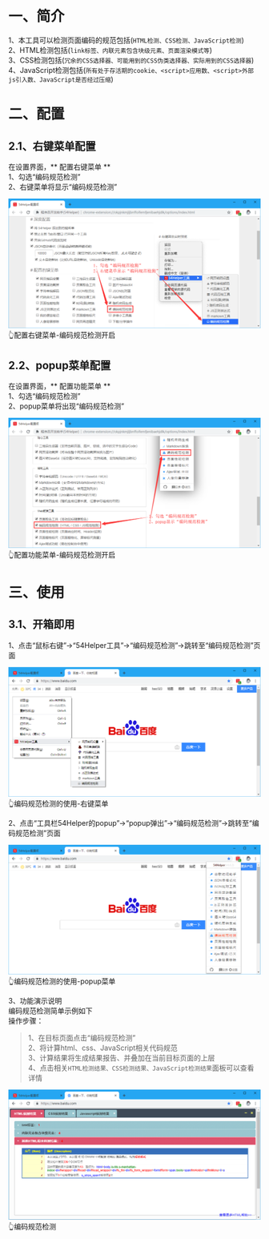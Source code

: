 # 一、简介
1、本工具可以检测页面编码的规范包括(`HTML检测、CSS检测、JavaScript检测`)  
2、HTML检测包括(`link标签、内联元素包含块级元素、页面渲染模式等`)  
3、CSS检测包括(`冗余的CSS选择器、可能用到的CSS伪类选择器、实际用到的CSS选择器`)  
4、JavaScript检测包括(`所有处于存活期的cookie、<script>应用数、<script>外部js引入数、JavaScript是否经过压缩`)

# 二、配置
## 2.1、右键菜单配置
在设置界面，** 配置右键菜单 **  
1、勾选“编码规范检测”  
2、右键菜单将显示“编码规范检测”  

![配置右键菜单-编码规范检测开启](../img/helper-detect-1.png)
👆配置右键菜单-编码规范检测开启

## 2.2、popup菜单配置
在设置界面，** 配置功能菜单 **  
1、勾选“编码规范检测”  
2、popup菜单将出现“编码规范检测”  

![配置功能菜单-编码规范检测开启](../img/helper-detect-2.png)
👆配置功能菜单-编码规范检测开启

# 三、使用
## 3.1、开箱即用
1、点击“鼠标右键”->“54Helper工具”->“编码规范检测”->跳转至“编码规范检测”页面  

![编码规范检测的使用-右键菜单](../img/helper-detect-3.png)
👆编码规范检测的使用-右键菜单

2、点击“工具栏54Helper的popup”->“popup弹出”->“编码规范检测”->跳转至“编码规范检测”页面  

![编码规范检测的使用-popup菜单](../img/helper-detect-4.png)
👆编码规范检测的使用-popup菜单

3、功能演示说明  
编码规范检测简单示例如下  
操作步骤：  
> 1、在目标页面点击“编码规范检测”  
> 2、将计算html、css、JavaScript相关代码规范  
> 3、计算结果将生成结果报告、并叠加在当前目标页面的上层  
> 4、点击相关`HTML检测结果、CSS检测结果、JavaScript检测结果`面板可以查看详情  

![编码规范检测](../img/helper-detect-5.png)
👆编码规范检测
